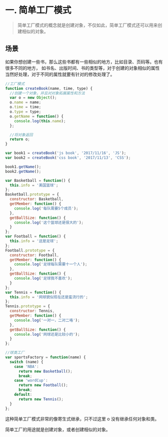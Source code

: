 # 一. 简单工厂模式

> 简单工厂模式的概念就是创建对象，不仅如此，简单工厂模式还可以用来创建相似的对象。

## 场景

如果你想创建一些书，那么这些书都有一些相似的地方，比如目录、页码等。也有很多不同的地方， 如书名、出版时间、书的类型等，对于创建的对象相似的属性当然好处理，对于不同的属性就要有针对的修改处理了。

```js
//工厂模式
function createBook(name, time, type) {
  //创建一个对象，并且对对象拓展属性和方法
  var o = new Object();
  o.name = name;
  o.time = time;
  o.type = type;
  o.getName = function() {
    console.log(this.name);
  };

  //将对象返回
  return o;
}

var book1 = createBook('js book', '2017/11/16', 'JS');
var book2 = createBook('css book', '2017/11/13', 'CSS');

book1.getName();
book2.getName();
```

```js
var Basketball = function() {
  this.info = '美国篮球';
};
Basketball.prototype = {
  constructor: Basketball,
  getMember: function() {
    console.log('每队需要5个成员');
  },
  getBallSize: function() {
    console.log('这个篮球还是很大的');
  }
};
var Football = function() {
  this.info = '这是足球';
};
Football.prototype = {
  constructor: Football,
  getMember: function() {
    console.log('足球每队需要十一个人');
  },
  getBallSize: function() {
    console.log('足球我不喜欢');
  }
};
var Tennis = function() {
  this.info = '网球貌似现在还是蛮流行的';
};
Tennis.prototype = {
  constructor: Tennis,
  getMember: function() {
    console.log('一对一，二对二咯');
  },
  getBallSize: function() {
    console.log('网球还是比较小的');
  }
};

//球类工厂
var sportsFactory = function(name) {
  switch (name) {
    case 'NBA':
      return new Basketball();
      break;
    case 'wordCup':
      return new Football();
      break;
    default:
      return new Tennis();
  }
};
```

这种简单工厂模式非常的像寄生式继承，只不过这里 o 没有继承任何对象和类。

简单工厂的用途就是创建对象，或者创建相似的对象。
